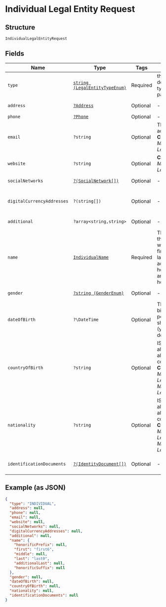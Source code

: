
# Individual Legal Entity Request

## Structure

`IndividualLegalEntityRequest`

## Fields

| Name | Type | Tags | Description | Getter | Setter |
|  --- | --- | --- | --- | --- | --- |
| `type` | [`string (LegalEntityTypeEnum)`](../../doc/models/legal-entity-type-enum.md) | Required | the second description of type parameter | getType(): string | setType(string type): void |
| `address` | [`?Address`](../../doc/models/address.md) | Optional | - | getAddress(): ?Address | setAddress(?Address address): void |
| `phone` | [`?Phone`](../../doc/models/phone.md) | Optional | - | getPhone(): ?Phone | setPhone(?Phone phone): void |
| `email` | `?string` | Optional | The email address.<br>**Constraints**: *Maximum Length*: `512` | getEmail(): ?string | setEmail(?string email): void |
| `website` | `?string` | Optional | **Constraints**: *Maximum Length*: `2048` | getWebsite(): ?string | setWebsite(?string website): void |
| `socialNetworks` | [`?(SocialNetwork[])`](../../doc/models/social-network.md) | Optional | - | getSocialNetworks(): ?array | setSocialNetworks(?array socialNetworks): void |
| `digitalCurrencyAddresses` | `?(string[])` | Optional | - | getDigitalCurrencyAddresses(): ?array | setDigitalCurrencyAddresses(?array digitalCurrencyAddresses): void |
| `additional` | `?array<string,string>` | Optional | - | getAdditional(): ?array | setAdditional(?array additional): void |
| `name` | [`IndividualName`](../../doc/models/individual-name.md) | Required | The name of the person. It will consist of first, middle, last, additionalLast, honorificPrefix, and honorificSuffix. | getName(): IndividualName | setName(IndividualName name): void |
| `gender` | [`?string (GenderEnum)`](../../doc/models/gender-enum.md) | Optional | - | getGender(): ?string | setGender(?string gender): void |
| `dateOfBirth` | `?\DateTime` | Optional | The date of birth for the person, format should be (yyyy-mm-dd) | getDateOfBirth(): ?\DateTime | setDateOfBirth(?\DateTime dateOfBirth): void |
| `countryOfBirth` | `?string` | Optional | ISO 3166-1 alpha-2 or alpha-3 country code.<br>**Constraints**: *Minimum Length*: `2`, *Maximum Length*: `3` | getCountryOfBirth(): ?string | setCountryOfBirth(?string countryOfBirth): void |
| `nationality` | `?string` | Optional | ISO 3166-1 alpha-2 or alpha-3 country code.<br>**Constraints**: *Minimum Length*: `2`, *Maximum Length*: `3` | getNationality(): ?string | setNationality(?string nationality): void |
| `identificationDocuments` | [`?(IdentityDocument[])`](../../doc/models/identity-document.md) | Optional | - | getIdentificationDocuments(): ?array | setIdentificationDocuments(?array identificationDocuments): void |

## Example (as JSON)

```json
{
  "type": "INDIVIDUAL",
  "address": null,
  "phone": null,
  "email": null,
  "website": null,
  "socialNetworks": null,
  "digitalCurrencyAddresses": null,
  "additional": null,
  "name": {
    "honorificPrefix": null,
    "first": "first6",
    "middle": null,
    "last": "last0",
    "additionalLast": null,
    "honorificSuffix": null
  },
  "gender": null,
  "dateOfBirth": null,
  "countryOfBirth": null,
  "nationality": null,
  "identificationDocuments": null
}
```


